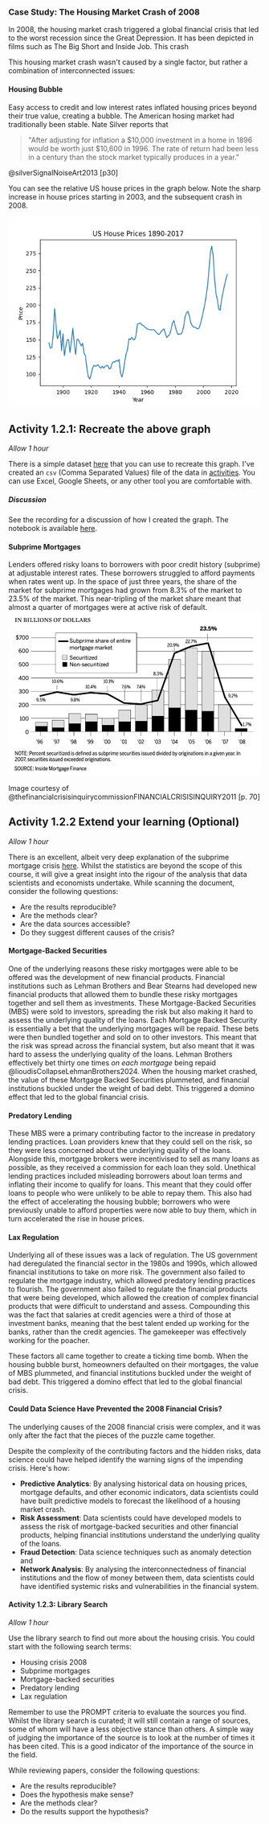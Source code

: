 ### Case Study: The Housing Market Crash of 2008

In 2008, the housing market crash triggered a global financial crisis that led
to the worst recession since the Great Depression. It has been depicted in films
such as The Big Short and Inside Job. This crash

This housing market crash wasn't caused by a single factor, but rather a
combination of interconnected issues:

#### Housing Bubble

Easy access to credit and low interest rates inflated housing prices beyond
their true value, creating a bubble. The American hosing market had
traditionally been stable. Nate Silver reports that

> "After adjusting for inflation a $10,000 investment in a home in 1896 would be
> worth just $10,600 in 1996. The rate of return had been less in a century than
> the stock market typically produces in a year."

@silverSignalNoiseArt2013 [p30]

You can see the relative US house prices in the graph below. Note the sharp
increase in house prices starting in 2003, and the subsequent crash in 2008.

![US House Prices 1890 - 2017](../Assets/houseprices.png)

## Activity 1.2.1: Recreate the above graph

_Allow 1 hour_

There is a simple dataset
[here](https://www.multpl.com/case-shiller-home-price-index-inflation-adjusted/table/by-month)
that you can use to recreate this graph. I've created an `csv` (Comma Separated
Values) file of the data in [activities](../Activities/1/1.2.1/houseprices.csv).
You can use Excel, Google Sheets, or any other tool you are comfortable with.

##### Discussion

See the recording for a discussion of how I created the graph. The notebook is
available [here](../Activities/1/1.2.1/1.2.1.ipynb).

#### Subprime Mortgages

Lenders offered risky loans to borrowers with poor credit history (subprime) at
adjustable interest rates. These borrowers struggled to afford payments when
rates went up. In the space of just three years, the share of the market for
subprime mortgages had grown from 8.3% of the market to 23.5% of the market.
This near-tripling of the market share meant that almost a quarter of mortgages
were at active risk of default.
![Subprime Market Share 1996 - 2008](../Assets/subprime.png)

Image courtesy of @thefinancialcrisisinquirycommissionFINANCIALCRISISINQUIRY2011
[p. 70]

## Activity 1.2.2 Extend your learning (Optional)

_Allow 1 hour_

There is an excellent, albeit very deep explanation of the subprime mortgage
crisis
[here](https://www.nber.org/system/files/working_papers/w14625/w14625.pdf).
Whilst the statistics are beyond the scope of this course, it will give a great
insight into the rigour of the analysis that data scientists and economists
undertake. While scanning the document, consider the following questions:

- Are the results reproducible?
- Are the methods clear?
- Are the data sources accessible?
- Do they suggest different causes of the crisis?

#### Mortgage-Backed Securities

One of the underlying reasons these risky mortgages were able to be offered was
the development of new financial products. Financial institutions such as Lehman
Brothers and Bear Stearns had developed new financial products that allowed them
to bundle these risky mortgages together and sell them as investments. These
Mortgage-Backed Securities (MBS) were sold to investors, spreading the risk but
also making it hard to assess the underlying quality of the loans. Each Mortgage
Backed Security is essentially a bet that the underlying mortgages will be
repaid. These bets were then bundled together and sold on to other investors.
This meant that the risk was spread across the financial system, but also meant
that it was hard to assess the underlying quality of the loans. Lehman Brothers
effectively bet thirty one times _on each mortgage_ being repaid
@lioudisCollapseLehmanBrothers2024. When the housing market crashed, the value
of these Mortgage Backed Securities plummeted, and financial institutions
buckled under the weight of bad debt. This triggered a domino effect that led to
the global financial crisis.

#### Predatory Lending

These MBS were a primary contributing factor to the increase in predatory
lending practices. Loan providers knew that they could sell on the risk, so they
were less concerned about the underlying quality of the loans. Alongside this,
mortgage brokers were incentivised to sell as many loans as possible, as they
received a commission for each loan they sold. Unethical lending practices
included misleading borrowers about loan terms and inflating their income to
qualify for loans. This meant that they could offer loans to people who were
unlikely to be able to repay them. This also had the effect of accelerating the
housing bubble; borrowers who were previously unable to afford properties were
now able to buy them, which in turn accelerated the rise in house prices.

#### Lax Regulation

Underlying all of these issues was a lack of regulation. The US government had
deregulated the financial sector in the 1980s and 1990s, which allowed financial
institutions to take on more risk. The government also failed to regulate the
mortgage industry, which allowed predatory lending practices to flourish. The
government also failed to regulate the financial products that were being
developed, which allowed the creation of complex financial products that were
difficult to understand and assess. Compounding this was the fact that salaries
at credit agencies were a third of those at investment banks, meaning that the
best talent ended up working for the banks, rather than the credit agencies. The
gamekeeper was effectively working for the poacher.

These factors all came together to create a ticking time bomb. When the housing
bubble burst, homeowners defaulted on their mortgages, the value of MBS
plummeted, and financial institutions buckled under the weight of bad debt. This
triggered a domino effect that led to the global financial crisis.

#### Could Data Science Have Prevented the 2008 Financial Crisis?

The underlying causes of the 2008 financial crisis were complex, and it was only
after the fact that the pieces of the puzzle came together.

Despite the complexity of the contributing factors and the hidden risks, data
science could have helped identify the warning signs of the impending crisis.
Here's how:

- **Predictive Analytics**: By analysing historical data on housing prices,
  mortgage defaults, and other economic indicators, data scientists could have
  built predictive models to forecast the likelihood of a housing market crash.
- **Risk Assessment**: Data scientists could have developed models to assess the
  risk of mortgage-backed securities and other financial products, helping
  financial institutions understand the underlying quality of the loans.
- **Fraud Detection**: Data science techniques such as anomaly detection and
- **Network Analysis**: By analysing the interconnectedness of financial
  institutions and the flow of money between them, data scientists could have
  identified systemic risks and vulnerabilities in the financial system.

#### Activity 1.2.3: Library Search

_Allow 1 hour_

Use the library search to find out more about the housing crisis. You could
start with the following search terms:

- Housing crisis 2008
- Subprime mortgages
- Mortgage-backed securities
- Predatory lending
- Lax regulation

Remember to use the PROMPT criteria to evaluate the sources you find. Whilst the
library search is curated; it will still contain a range of sources, some of
whom will have a less objective stance than others. A simple way of judging the
importance of the source is to look at the number of times it has been cited.
This is a good indicator of the importance of the source in the field.

While reviewing papers, consider the following questions:

- Are the results reproducible?
- Does the hypothesis make sense?
- Are the methods clear?
- Do the results support the hypothesis?
